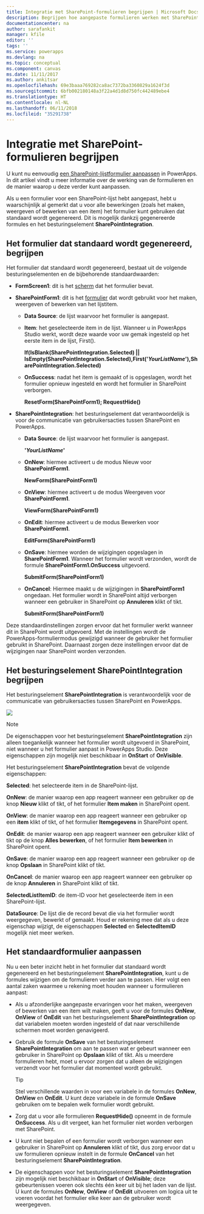 ```yaml
---
title: Integratie met SharePoint-formulieren begrijpen | Microsoft Docs
description: Begrijpen hoe aangepaste formulieren werken met SharePoint
documentationcenter: na
author: sarafankit
manager: kfile
editor: ''
tags: ''
ms.service: powerapps
ms.devlang: na
ms.topic: conceptual
ms.component: canvas
ms.date: 11/11/2017
ms.author: ankitsar
ms.openlocfilehash: 69e3baaa769282ca8ac7372ba3360829a1624f3d
ms.sourcegitcommit: 6bfb002180148a3f22a4d1d8d750fc442489ebe4
ms.translationtype: HT
ms.contentlocale: nl-NL
ms.lasthandoff: 06/11/2018
ms.locfileid: "35291738"
---
```

# <a name="understand-sharepoint-forms-integration"></a>Integratie met SharePoint-formulieren begrijpen
U kunt nu eenvoudig [een SharePoint-lijstformulier aanpassen](customize-list-form.md) in PowerApps. In dit artikel vindt u meer informatie over de werking van de formulieren en de manier waarop u deze verder kunt aanpassen.

Als u een formulier voor een SharePoint-lijst hebt aangepast, hebt u waarschijnlijk al gemerkt dat u voor alle bewerkingen (zoals het maken, weergeven of bewerken van een item) het formulier kunt gebruiken dat standaard wordt gegenereerd. Dit is mogelijk dankzij gegenereerde formules en het besturingselement **SharePointIntegration**.

## <a name="understand-the-default-generated-form"></a>Het formulier dat standaard wordt gegenereerd, begrijpen

Het formulier dat standaard wordt gegenereerd, bestaat uit de volgende besturingselementen en de bijbehorende standaardwaarden:

* **FormScreen1**: dit is het [scherm](controls/control-screen.md) dat het formulier bevat.

* **SharePointForm1**: dit is het [formulier](working-with-forms.md) dat wordt gebruikt voor het maken, weergeven of bewerken van het lijstitem.

    * **Data Source**: de lijst waarvoor het formulier is aangepast.

    * **Item**: het geselecteerde item in de lijst. Wanneer u in PowerApps Studio werkt, wordt deze waarde voor uw gemak ingesteld op het eerste item in de lijst, First().

        **If(IsBlank(SharePointIntegration.Selected) || IsEmpty(SharePointIntegration.Selected),First('*YourListName*'),SharePointIntegration.Selected)**

    * **OnSuccess**: nadat het item is gemaakt of is opgeslagen, wordt het formulier opnieuw ingesteld en wordt het formulier in SharePoint verborgen.

        **ResetForm(SharePointForm1); RequestHide()**

* **SharePointIntegration**: het besturingselement dat verantwoordelijk is voor de communicatie van gebruikersacties tussen SharePoint en PowerApps.

    * **Data Source**: de lijst waarvoor het formulier is aangepast.

        **'*YourListName*'**

    * **OnNew**: hiermee activeert u de modus Nieuw voor **SharePointForm1**.

        **NewForm(SharePointForm1)**

    * **OnView**: hiermee activeert u de modus Weergeven voor **SharePointForm1**.

        **ViewForm(SharePointForm1)**

    * **OnEdit**: hiermee activeert u de modus Bewerken voor **SharePointForm1**.

        **EditForm(SharePointForm1)**

    * **OnSave**: hiermee worden de wijzigingen opgeslagen in **SharePointForm1**. Wanneer het formulier wordt verzonden, wordt de formule **SharePointForm1.OnSuccess** uitgevoerd.

        **SubmitForm(SharePointForm1)**

    * **OnCancel**: Hiermee maakt u de wijzigingen in **SharePointForm1** ongedaan. Het formulier wordt in SharePoint altijd verborgen wanneer een gebruiker in SharePoint op **Annuleren** klikt of tikt.

        **SubmitForm(SharePointForm1)**

Deze standaardinstellingen zorgen ervoor dat het formulier werkt wanneer dit in SharePoint wordt uitgevoerd. Met de instellingen wordt de PowerApps-formuliermodus gewijzigd wanneer de gebruiker het formulier gebruikt in SharePoint. Daarnaast zorgen deze instellingen ervoor dat de wijzigingen naar SharePoint worden verzonden.

## <a name="understand-the-sharepointintegration-control"></a>Het besturingselement SharePointIntegration begrijpen
Het besturingselement **SharePointIntegration** is verantwoordelijk voor de communicatie van gebruikersacties tussen SharePoint en PowerApps.

![](./media/sharepoint-form-integration/sharepointintegration-object.png)

>[!NOTE]
>De eigenschappen voor het besturingselement **SharePointIntegration** zijn alleen toegankelijk wanneer het formulier wordt uitgevoerd in SharePoint, niet wanneer u het formulier aanpast in PowerApps Studio. Deze eigenschappen zijn mogelijk niet beschikbaar in **OnStart** of **OnVisible**. 

Het besturingselement **SharePointIntegration** bevat de volgende eigenschappen:

**Selected**: het selecteerde item in de SharePoint-lijst.

**OnNew**: de manier waarop een app reageert wanneer een gebruiker op de knop **Nieuw** klikt of tikt, of het formulier **Item maken** in SharePoint opent.

**OnView**: de manier waarop een app reageert wanneer een gebruiker op een **item** klikt of tikt, of het formulier **Itemgegevens** in SharePoint opent.

**OnEdit**: de manier waarop een app reageert wanneer een gebruiker klikt of tikt op de knop **Alles bewerken**, of het formulier **Item bewerken** in SharePoint opent.

**OnSave**: de manier waarop een app reageert wanneer een gebruiker op de knop **Opslaan** in SharePoint klikt of tikt.

**OnCancel**: de manier waarop een app reageert wanneer een gebruiker op de knop **Annuleren** in SharePoint klikt of tikt.

**SelectedListItemID**: de item-ID voor het geselecteerde item in een SharePoint-lijst.

**DataSource**: De lijst die de record bevat die via het formulier wordt weergegeven, bewerkt of gemaakt. Houd er rekening mee dat als u deze eigenschap wijzigt, de eigenschappen **Selected** en **SelectedItemID** mogelijk niet meer werken.

## <a name="customize-the-default-form"></a>Het standaardformulier aanpassen
Nu u een beter inzicht hebt in het formulier dat standaard wordt gegenereerd en het besturingselement **SharePointIntegration**, kunt u de formules wijzigen om de formulieren verder aan te passen. Hier volgt een aantal zaken waarmee u rekening moet houden wanneer u formulieren aanpast:

* Als u afzonderlijke aangepaste ervaringen voor het maken, weergeven of bewerken van een item wilt maken, geeft u voor de formules **OnNew**, **OnView** of **OnEdit** van het besturingselement **SharePointIntegration** op dat variabelen moeten worden ingesteld of dat naar verschillende schermen moet worden genavigeerd.

* Gebruik de formule **OnSave** van het besturingselement **SharePointIntegration** om aan te passen wat er gebeurt wanneer een gebruiker in SharePoint op **Opslaan** klikt of tikt. Als u meerdere formulieren hebt, moet u ervoor zorgen dat u alleen de wijzigingen verzendt voor het formulier dat momenteel wordt gebruikt.

    >[!TIP]
     Stel verschillende waarden in voor een variabele in de formules **OnNew**, **OnView** en **OnEdit**. U kunt deze variabele in de formule **OnSave** gebruiken om te bepalen welk formulier wordt gebruikt.

* Zorg dat u voor alle formulieren **RequestHide()** opneemt in de formule **OnSuccess**. Als u dit vergeet, kan het formulier niet worden verborgen met SharePoint.

* U kunt niet bepalen of een formulier wordt verborgen wanneer een gebruiker in SharePoint op **Annuleren** klikt of tikt, dus zorg ervoor dat u uw formulieren opnieuw instelt in de formule **OnCancel** van het besturingselement **SharePointIntegration**.

* De eigenschappen voor het besturingselement **SharePointIntegration** zijn mogelijk niet beschikbaar in **OnStart** of **OnVisible**; deze gebeurtenissen voeren ook slechts één keer uit bij het laden van de lijst. U kunt de formules **OnNew**, **OnView** of **OnEdit** uitvoeren om logica uit te voeren voordat het formulier elke keer aan de gebruiker wordt weergegeven. 